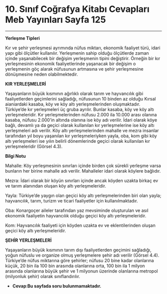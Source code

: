 # 10. Sınıf Coğrafya Kitabı Cevapları Meb Yayınları Sayfa 125

---

**Yerleşme Tipleri**

Kır ve şehir yerleşmesi ayrımında nüfus miktarı, ekonomik faaliyet türü, idari yapı gibi ölçütler kullanılır. Yerleşmenin sahip olduğu ölçütlerde zaman içinde yaşanabilecek bir değişim yerleşmenin tipini değiştirir. Örneğin bir kır yerleşmesinin ekonomik faaliyetlerinde yaşanacak bir değişim o yerleşmenin göç alarak nüfusunun artmasına ve şehir yerleşmesine dönüşmesine neden olabilmektedir.

**KIR YERLEŞMELERİ**

Yaşayanların büyük kısmının ağırlıklı olarak tarım ve hayvancılık gibi faaliyetlerden geçimlerini sağladığı, nüfusunun 10 binden az olduğu Kırsal aianiardaki kasaba, köy ve köy altı yerleşmelerinden oluşmaktadır. Türkiye’de kır yerleşmeleri üç gruba ayrılır. Bunlar kasaba, köy ve köy altı yerleşmeleridir. Kır yerleşmelerinden nüfusu 2.000 ila 10.000 arası olanına kasaba, nüfusu 2.000’in altında olanına ise köy adı verilir. İdari olarak köye bağlı, devamlı ya da geçici olarak kullanılan kır yerleşmelerine ise köy altı yerleşmeleri adı verilir. Köy altı yerleşmelerinden mahalle ve mezra insanlar tarafından yıl boyu yaşanılan kır yerleşmeleriyken yayla, oba, kom gibi köy altı yerleşmeleri ise yılın belirli dönemlerinde geçici olarak kullanılan kır yerleşmeleridir (Görsel 4.3).

**Bilgi Notu**

Mahalle: Köy yerleşmesinin sınırları içinde birden çok sürekli yerleşme varsa bunların her birine mahalle adı verilir. Mahalleler idari olarak köylere bağlıdır.

 Mezra: İdari olarak bir köyün sınırları içinde ancak köyden uzakta birkaç ev ve tarım alanından oluşan köy altı yerleşmeleridir.

 Yayla: Türkiye’de yaygın olan geçici köy altı yerleşmelerinden biri olan yayla; hayvancılık, tarım, turizm ve ticari faaliyetler için kullanılmaktadır.

 Oba: Konargoçer aileler tarafından yaz mevsiminde oluşturulan ve asıl ekonomik faaliyetin hayvancılık olduğu geçici köy altı yerleşmeleridir.

 Kom: Hayvancılık faaliyeti için köyden uzakta ev ve eklentilerinden oluşan geçici köy altı yerleşmeleridir.

**ŞEHİR YERLEŞMELERİ**

Yaşayanların büyük kısmının tarım dışı faaliyetlerden geçimini sağladığı, yoğun nüfuslu ve organize olmuş yerleşmelere şehir adı verilir (Görsel 4.4). Türkiye’de nüfus miktarına göre şehirler; nüfusu 20 bine kadar olanlarına küçük, 20 bin ila 100 bin arasında olanlarına orta, 100 bin ila 1 milyon arasında olanlarına büyük şehir ve 1 milyonun üzerinde olanlarına metropol (milyonluk şehir) olarak sınıflandırılır.

-   **Cevap**:**Bu sayfada soru bulunmamaktadır.**